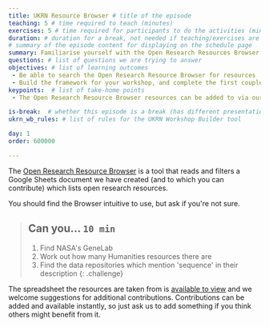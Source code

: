```yaml
---
title: UKRN Resource Browser # title of the episode
teaching: 5 # time required to teach (minutes)
exercises: 5 # time required for participants to do the activities (minutes)
duration: # duration for a break, not needed if teaching/exercises are present (minutes)
# summary of the episode content for displaying on the schedule page
summary: Familiarise yourself with the Open Research Resources Browser.
questions: # list of questions we are trying to answer
objectives: # list of learning outcomes
 - Be able to search the Open Research Resource Browser for resources
 - Build the framework for your workshop, and complete the first couple of components
keypoints:  # list of take-home points
 - The Open Research Resource Browser resources can be added to via our Google Sheets document

is-break:  # whether this episode is a break (has different presentation)
ukrn_wb_rules: # list of rules for the UKRN Workshop Builder tool

day: 1
order: 600000

---
```


The <a href="{{ site.ukrn_or_browser }}" target="_blank">Open Research Resource Browser</a> is a tool that reads and filters a Google Sheets document we have created (and to which you can contribute) which lists open research resources.

You should find the Browser intuitive to use, but ask if you're not sure.

> ## Can you... `10 min`
> 1. Find NASA's GeneLab
> 2. Work out how many Humanities resources there are
> 3. Find the data repositories which mention 'sequence' in their description
{: .challenge}

The spreadsheet the resources are taken from is <a href="{{ site.ukrn_or_resources }}" target="_blank">available to view</a> and we welcome suggestions for additional contributions.
Contributions can be added and available instantly, so just ask us to add something if you think others might benefit from it.
